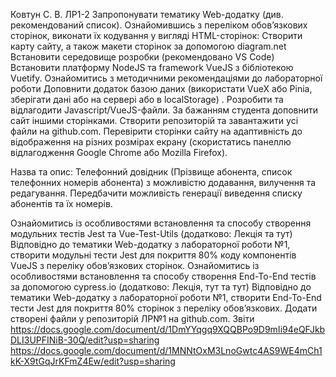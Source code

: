 Ковтун С. В. ЛР1-2 
Запропонувати тематику Web-додатку (див. рекомендований список).
Ознайомившись з переліком обов’язкових сторінок, виконати їх кодування у вигляді HTML-сторінок:
Створити карту сайту, а також макети сторінок за допомогою diagram.net
Встановити середовище розробки (рекомендовано VS Code)
Встановити платформу NodeJS та framework VueJS з бібліотекою Vuetify.
Ознайомитись з методичними рекомендаціями до лабораторної роботи
Доповнити додаток базою даних (використати VueX або Pinia, зберігати дані або на сервері або в localStorage) .
Розробити та відлагодити Javascript/VueJS-файли.
За бажанням студента доповнити сайт іншими сторінками.
Створити репозиторій та завантажити усі файли на github.com.
Перевірити сторінки сайту на адаптивність до відображення на різних розмірах екрану (скористатись панеллю відлагодження Google Chrome або Mozilla Firefox).

Назва та опис:
Телефонний довідник (Прізвище абонента, список телефонних номерів абонента) з можливістю додавання, вилучення та редагування. Передбачити можливість генерації виведення списку абонентів та їх номерів.

Ознайомитись із особливостями встановлення та способу створення модульних тестів Jest та Vue-Test-Utils (додатково: Лекція та тут)
Відповідно до тематики Web-додатку з лабораторної роботи №1, створити модульні тести Jest для покриття 80% коду компонентів VueJS з переліку обов’язкових сторінок.
Ознайомитись із особливостями встановлення та способу створення End-To-End тестів за допомогою cypress.io (додатково: Лекція, тут та тут)
Відповідно до тематики Web-додатку з лабораторної роботи №1, створити End-To-End тести Jest для покриття 80% сторінок з переліку обов’язкових.
Додати створені файли у репозиторій ЛР№1 на github.com.
Звіти 
https://docs.google.com/document/d/1DmYYqgq9XQQBPo9D9mIi94eQFJkbDLI3UPFINiB-30Q/edit?usp=sharing 
https://docs.google.com/document/d/1MNNtOxM3LnoGwtc4AS9WE4mCh1kK-X9tGqJrKFmZ4Ew/edit?usp=sharing  

